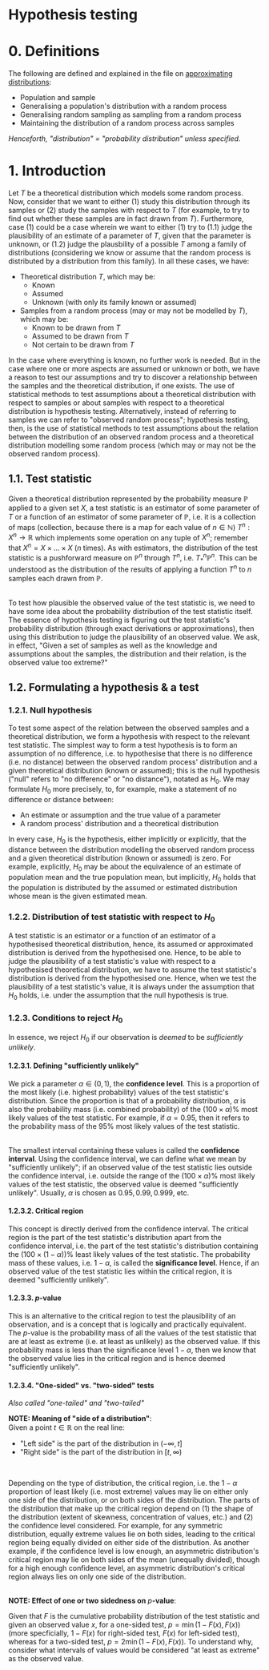 # Hypothesis testing

# 0. Definitions
The following are defined and explained in the file on [approximating distributions](https://github.com/pranigopu/appliedStatistics/blob/60da65c6de1fb42cc2ffb0a1dd8523a3429d937f/expansion/approximatingDistributions.md):

- Population and sample
- Generalising a population's distribution with a random process
- Generalising random sampling as sampling from a random process
- Maintaining the distribution of a random process across samples

_Henceforth, "distribution" = "probability distribution" unless specified._

# 1. Introduction
Let $T$ be a theoretical distribution which models some random process. Now, consider that we want to either (1) study this distribution through its samples or (2) study the samples with respect to $T$ (for example, to try to find out whether these samples are in fact drawn from $T$). Furthermore, case (1) could be a case wherein we want to either (1) try to (1.1) judge the plausibility of an estimate of a parameter of $T$, given that the parameter is unknown, or (1.2) judge the plausbility of a possible $T$ among a family of distributions (considering we know or assume that the random process is distributed by a distribution from this family). In all these cases, we have:

- Theoretical distribution $T$, which may be:
    - Known
    - Assumed
    - Unknown (with only its family known or assumed)
- Samples from a random process (may or may not be modelled by $T$), which may be:
    - Known to be drawn from $T$
    - Assumed to be drawn from $T$
    - Not certain to be drawn from $T$

In the case where everything is known, no further work is needed. But in the case where one or more aspects are assumed or unknown or both, we have a reason to test our assumptions and try to discover a relationship between the samples and the theoretical distribution, if one exists. The use of statistical methods to test assumptions about a theoretical distribution with respect to samples or about samples with respect to a theoretical distribution is hypothesis testing. Alternatively, instead of referring to samples we can refer to "observed random process"; hypothesis testing, then, is the use of statistical methods to test assumptions about the relation between the distribution of an observed random process and a theoretical distribution modelling some random process (which may or may not be the observed random process).

## 1.1. Test statistic
Given a theoretical distribution represented by the probability measure $\mathbb{P}$ applied to a given set $X$, a test statistic is an estimator of some parameter of $T$ or a function of an estimator of some parameter of $\mathbb{P}$, i.e. it is a collection of maps (collection, because there is a map for each value of $n \in \mathbb{N}$) $T^n:X^n \rightarrow \mathbb{R}$ which implements some operation on any tuple of $X^n$; remember that $X^n = X \times ... \times X$ ($n$ times). As with estimators, the distribution of the test statistic is a pushforward measure on $\mathbb{P}^n$ through $T^n$, i.e. $T^n_*\mathbb{P}^n$. This can be understood as the distribution of the results of applying a function $T^n$ to $n$ samples each drawn from $\mathbb{P}$.
<br><br>

To test how plausible the observed value of the test statistic is, we need to have some idea about the probability distribution of the test statistic itself. The essence of hypothesis testing is figuring out the test statistic's probability distribution (through exact derivations or approximations), then using this distribution to judge the plausibility of an observed value. We ask, in effect, "Given a set of samples as well as the knowledge and assumptions about the samples, the distribution and their relation, is the observed value too extreme?"

## 1.2. Formulating a hypothesis & a test
### 1.2.1. Null hypothesis
To test some aspect of the relation between the observed samples and a theoretical distribution, we form a hypothesis with respect to the relevant test statistic. The simplest way to form a test hypothesis is to form an assumption of no difference, i.e. to hypothesise that there is no difference (i.e. no distance) between the observed random process' distribution and a given theoretical distribution (known or assumed); this is the null hypothesis ("null" refers to "no difference" or "no distance"), notated as $H_0$. We may formulate $H_0$ more precisely, to, for example, make a statement of no difference or distance between:

- An estimate or assumption and the true value of a parameter
- A random process' distribution and a theoretical distribution

In every case, $H_0$ is the hypothesis, either implicitly or explicitly, that the distance between the distribution modelling the observed random process and a given theoretical distribution (known or assumed) is zero. For example, explicitly, $H_0$ may be about the equivalence of an estimate of population mean and the true population mean, but implicitly, $H_0$ holds that the population is distributed by the assumed or estimated distribution whose mean is the given estimated mean.

### 1.2.2. Distribution of test statistic with respect to $H_0$
A test statistic is an estimator or a function of an estimator of a hypothesised theoretical distribution, hence, its assumed or approximated distribution is derived from the hypothesised one. Hence, to be able to judge the plausibility of a test statistic's value with respect to a hypothesised theoretical distribution, we have to assume the test statistic's distribution is derived from the hypothesised one. Hence, when we test the plausibility of a test statistic's value, it is always under the assumption that $H_0$ holds, i.e. under the assumption that the null hypothesis is true.

### 1.2.3. Conditions to reject $H_0$
In essence, we reject $H_0$ if our observation is _deemed_ to be _sufficiently unlikely_.

#### 1.2.3.1. Defining "sufficiently unlikely"
We pick a parameter $\alpha \in (0, 1)$, the **confidence level**. This is a proportion of the most likely (i.e. highest probability) values of the test statistic's distribution. Since the proportion is that of a probability distribution, $\alpha$ is also the probability mass (i.e. combined probability) of the $(100 \times \alpha)$% most likely values of the test statistic. For example, if $\alpha = 0.95$, then it refers to the probability mass of the $95$% most likely values of the test statistic.
<br><br>

The smallest interval containing these values is called the **confidence interval**. Using the confidence interval, we can define what we mean by "sufficiently unlikely"; if an observed value of the test statistic lies outside the confidence interval, i.e. outside the range of the $(100 \times \alpha)$% most likely values of the test statistic, the observed value is deemed "sufficiently unlikely". Usually, $\alpha$ is chosen as $0.95, 0.99, 0.999,$ etc.

#### 1.2.3.2. Critical region
This concept is directly derived from the confidence interval. The critical region is the part of the test statistic's distribution apart from the confidence interval, i.e. the part of the test statistic's distribution containing the $(100 \times (1 - \alpha))$% least likely values of the test statistic. The probability mass of these values, i.e. $1 - \alpha$, is called the **significance level**. Hence, if an observed value of the test statistic lies within the critical region, it is deemed "sufficiently unlikely".

#### 1.2.3.3. $p$-value
This is an alternative to the critical region to test the plausibility of an observation, and is a concept that is logically and practically equivalent. The $p$-value is the probability mass of all the values of the test statistic that are at least as extreme (i.e. at least as unlikely) as the observed value. If this probability mass is less than the significance level $1 - \alpha$, then we know that the observed value lies in the critical region and is hence deemed "sufficiently unlikely".

#### 1.2.3.4. "One-sided" vs. "two-sided" tests
_Also called "one-tailed" and "two-tailed"_

**NOTE: Meaning of "side of a distribution"**:<br>Given a point $t \in \mathbb{R}$ on the real line:

- "Left side" is the part of the distribution in $(-\infty, t]$
- "Right side" is the part of the distribution in $[t, \infty)$

<br>

Depending on the type of distribution, the critical region, i.e. the $1-\alpha$ proportion of least likely (i.e. most extreme) values may lie on either only one side of the distribution, or on both sides of the distribution. The parts of the distribution that make up the critical region depend on (1) the shape of the distribution (extent of skewness, concentration of values, etc.) and (2) the confidence level considered. For example, for any symmetric distribution, equally extreme values lie on both sides, leading to the critical region being equally divided on either side of the distribution. As another example, if the confidence level is low enough, an asymmetric distribution's critical region may lie on both sides of the mean (unequally divided), though for a high enough confidence level, an asymmetric distribution's critical region always lies on only one side of the distribution.
<br><br>

**NOTE: Effect of one or two sidedness on** $p$**-value**: 

Given that $F$ is the cumulative probability distribution of the test statistic and given an observed value $x$, for a one-sided test, $p = \min(1-F(x), F(x))$ (more specficially, $1-F(x)$ for right-sided test, $F(x)$ for left-sided test), whereas for a two-sided test, $p = 2\min(1-F(x), F(x))$. To understand why, consider what intervals of values would be considered "at least as extreme" as the observed value.
